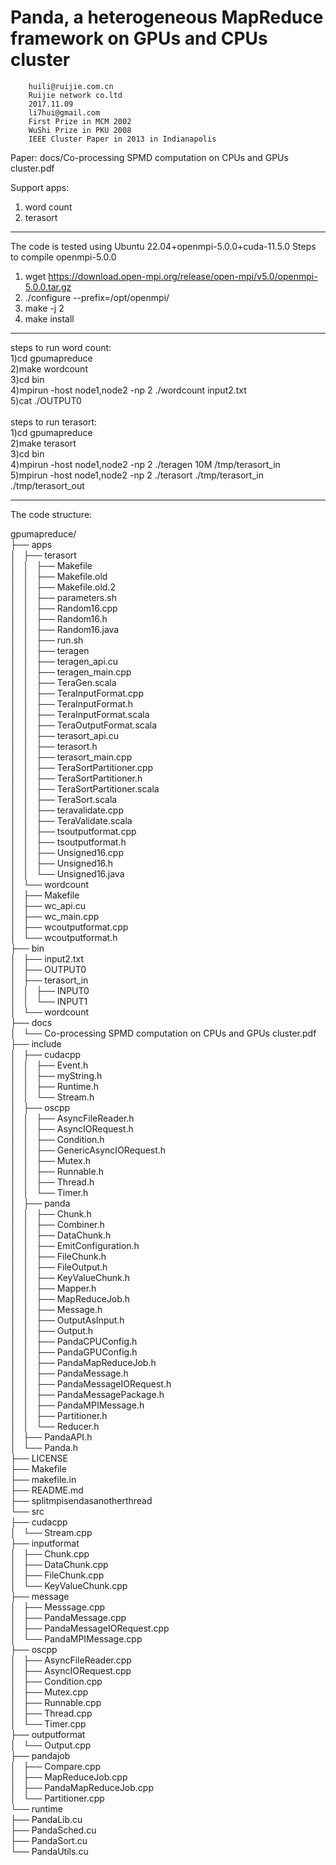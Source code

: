 Panda, a heterogeneous MapReduce framework on GPUs and CPUs cluster
=================================================================
		huili@ruijie.com.cn
		Ruijie network co.ltd
		2017.11.09
  		li7hui@gmail.com
		First Prize in MCM 2002
		WuShi Prize in PKU 2008
		IEEE Cluster Paper in 2013 in Indianapolis

Paper: docs/Co-processing SPMD computation on CPUs and GPUs cluster.pdf

Support apps:
1) word count
2) terasort

-----------------------------------------------------------------
The code is tested using Ubuntu 22.04+openmpi-5.0.0+cuda-11.5.0 
Steps to compile openmpi-5.0.0
1) wget https://download.open-mpi.org/release/open-mpi/v5.0/openmpi-5.0.0.tar.gz
2) ./configure --prefix=/opt/openmpi/
3) make -j 2
4) make install
-----------------------------------------------------------------
steps to run word count:<br>
    1)cd gpumapreduce<br>
	2)make wordcount<br>
	3)cd bin<br>
	4)mpirun -host node1,node2 -np 2 ./wordcount input2.txt<br>
	5)cat ./OUTPUT0<br>
<br>
steps to run terasort:<br>
	1)cd gpumapreduce<br>
	2)make terasort<br>
	3)cd bin<br>
	4)mpirun -host node1,node2 -np 2 ./teragen 10M /tmp/terasort_in<br>
	5)mpirun -host node1,node2 -np 2 ./terasort ./tmp/terasort_in ./tmp/terasort_out<br>

------------------------------------------------------------------
The code structure:<br>

gpumapreduce/<br>
├── apps<br>
│   ├── terasort<br>
│   │   ├── Makefile<br>
│   │   ├── Makefile.old<br>
│   │   ├── Makefile.old.2<br>
│   │   ├── parameters.sh<br>
│   │   ├── Random16.cpp<br>
│   │   ├── Random16.h<br>
│   │   ├── Random16.java<br>
│   │   ├── run.sh<br>
│   │   ├── teragen<br>
│   │   ├── teragen_api.cu<br>
│   │   ├── teragen_main.cpp<br>
│   │   ├── TeraGen.scala<br>
│   │   ├── TeraInputFormat.cpp<br>
│   │   ├── TeraInputFormat.h<br>
│   │   ├── TeraInputFormat.scala<br>
│   │   ├── TeraOutputFormat.scala<br>
│   │   ├── terasort_api.cu<br>
│   │   ├── terasort.h<br>
│   │   ├── terasort_main.cpp<br>
│   │   ├── TeraSortPartitioner.cpp<br>
│   │   ├── TeraSortPartitioner.h<br>
│   │   ├── TeraSortPartitioner.scala<br>
│   │   ├── TeraSort.scala<br>
│   │   ├── teravalidate.cpp<br>
│   │   ├── TeraValidate.scala<br>
│   │   ├── tsoutputformat.cpp<br>
│   │   ├── tsoutputformat.h<br>
│   │   ├── Unsigned16.cpp<br>
│   │   ├── Unsigned16.h<br>
│   │   └── Unsigned16.java<br>
│   └── wordcount<br>
│       ├── Makefile<br>
│       ├── wc_api.cu<br>
│       ├── wc_main.cpp<br>
│       ├── wcoutputformat.cpp<br>
│       └── wcoutputformat.h<br>
├── bin<br>
│   ├── input2.txt<br>
│   ├── OUTPUT0<br>
│   ├── terasort_in<br>
│   │   ├── INPUT0<br>
│   │   └── INPUT1<br>
│   └── wordcount<br>
├── docs<br>
│   └── Co-processing SPMD computation on CPUs and GPUs cluster.pdf<br>
├── include<br>
│   ├── cudacpp<br>
│   │   ├── Event.h<br>
│   │   ├── myString.h<br>
│   │   ├── Runtime.h<br>
│   │   └── Stream.h<br>
│   ├── oscpp<br>
│   │   ├── AsyncFileReader.h<br>
│   │   ├── AsyncIORequest.h<br>
│   │   ├── Condition.h<br>
│   │   ├── GenericAsyncIORequest.h<br>
│   │   ├── Mutex.h<br>
│   │   ├── Runnable.h<br>
│   │   ├── Thread.h<br>
│   │   └── Timer.h<br>
│   ├── panda<br>
│   │   ├── Chunk.h<br>
│   │   ├── Combiner.h<br>
│   │   ├── DataChunk.h<br>
│   │   ├── EmitConfiguration.h<br>
│   │   ├── FileChunk.h<br>
│   │   ├── FileOutput.h<br>
│   │   ├── KeyValueChunk.h<br>
│   │   ├── Mapper.h<br>
│   │   ├── MapReduceJob.h<br>
│   │   ├── Message.h<br>
│   │   ├── OutputAsInput.h<br>
│   │   ├── Output.h<br>
│   │   ├── PandaCPUConfig.h<br>
│   │   ├── PandaGPUConfig.h<br>
│   │   ├── PandaMapReduceJob.h<br>
│   │   ├── PandaMessage.h<br>
│   │   ├── PandaMessageIORequest.h<br>
│   │   ├── PandaMessagePackage.h<br>
│   │   ├── PandaMPIMessage.h<br>
│   │   ├── Partitioner.h<br>
│   │   └── Reducer.h<br>
│   ├── PandaAPI.h<br>
│   └── Panda.h<br>
├── LICENSE<br>
├── Makefile<br>
├── makefile.in<br>
├── README.md<br>
├── splitmpisendasanotherthread<br>
└── src<br>
    ├── cudacpp<br>
    │   └── Stream.cpp<br>
    ├── inputformat<br>
    │   ├── Chunk.cpp<br>
    │   ├── DataChunk.cpp<br>
    │   ├── FileChunk.cpp<br>
    │   └── KeyValueChunk.cpp<br>
    ├── message<br>
    │   ├── Messsage.cpp<br>
    │   ├── PandaMessage.cpp<br>
    │   ├── PandaMessageIORequest.cpp<br>
    │   └── PandaMPIMessage.cpp<br>
    ├── oscpp<br>
    │   ├── AsyncFileReader.cpp<br>
    │   ├── AsyncIORequest.cpp<br>
    │   ├── Condition.cpp<br>
    │   ├── Mutex.cpp<br>
    │   ├── Runnable.cpp<br>
    │   ├── Thread.cpp<br>
    │   └── Timer.cpp<br>
    ├── outputformat<br>
    │   └── Output.cpp<br>
    ├── pandajob<br>
    │   ├── Compare.cpp<br>
    │   ├── MapReduceJob.cpp<br>
    │   ├── PandaMapReduceJob.cpp<br>
    │   └── Partitioner.cpp<br>
    └── runtime<br>
        ├── PandaLib.cu<br>
        ├── PandaSched.cu<br>
        ├── PandaSort.cu<br>
        └── PandaUtils.cu<br>
